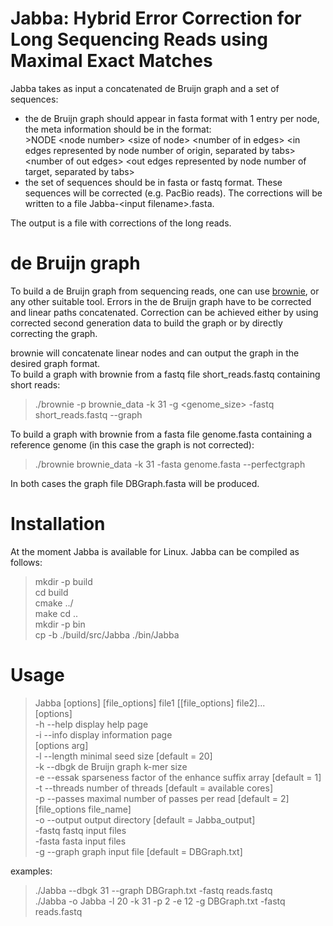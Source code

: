 Jabba: Hybrid Error Correction for Long Sequencing Reads using Maximal Exact Matches
=====

Jabba takes as input a concatenated de Bruijn graph and a set of sequences:
- the de Bruijn graph should appear in fasta format with 1 entry per node, the meta information should be in the format:  
\>NODE	\<node number\>	\<size of node\>	\<number of in edges\>	\<in edges represented by node number of origin, separated by tabs\>	\<number of out edges\>	\<out edges represented by node number of target, separated by tabs\>  
- the set of sequences should be in fasta or fastq format. These sequences will be corrected (e.g. PacBio reads). The corrections will be written to a file Jabba-\<input filename\>.fasta.

The output is a file with corrections of the long reads.


de Bruijn graph
===============
To build a de Bruijn graph from sequencing reads, one can use [brownie](https://github.com/jfostier/brownie), or any other suitable tool. Errors in the de Bruijn graph have to be corrected and linear paths concatenated. Correction can be achieved either by using corrected second generation data to build the graph or by directly correcting the graph.

brownie will concatenate linear nodes and can output the graph in the desired graph format.  
To build a graph with brownie from a fastq file short_reads.fastq containing short reads:  
>./brownie -p brownie_data -k 31 -g \<genome_size\> -fastq short_reads.fastq --graph  

To build a graph with brownie from a fasta file genome.fasta containing a reference genome (in this case the graph is not corrected):  
>./brownie brownie_data -k 31 -fasta genome.fasta --perfectgraph  

In both cases the graph file DBGraph.fasta will be produced.

Installation
============
At the moment Jabba is available for Linux.
Jabba can be compiled as follows:
>mkdir -p build  
>cd build  
>cmake ../  
>make
>cd ..  
>mkdir -p bin  
>cp -b ./build/src/Jabba ./bin/Jabba  

Usage
=====
>Jabba [options] [file_options] file1 [[file_options] file2]...  
[options]  
  -h	--help		display help page  
  -i	--info		display information page  
 [options arg]  
  -l	--length	minimal seed size [default = 20]  
  -k	--dbgk		de Bruijn graph k-mer size  
  -e	--essak		sparseness factor of the enhance suffix array [default = 1]  
  -t	--threads	number of threads [default = available cores]  
  -p	--passes	maximal number of passes per read [default = 2]  
 [file_options file_name]  
  -o	--output	output directory [default = Jabba_output]  
  -fastq		fastq input files  
  -fasta		fasta input files  
  -g	--graph		graph input file [default = DBGraph.txt]  

examples:  
>./Jabba --dbgk 31 --graph DBGraph.txt -fastq reads.fastq  
./Jabba -o Jabba -l 20 -k 31 -p 2 -e 12 -g DBGraph.txt -fastq reads.fastq  

